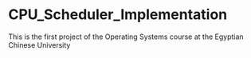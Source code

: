 # CPU_Scheduler_Implementation
This is the first project of the Operating Systems course at the Egyptian Chinese University
